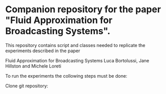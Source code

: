 # Companion repository for the paper "Fluid Approximation for Broadcasting Systems".

This repository contains script and classes needed to replicate the experiments described in the paper

Fluid Approximation for Broadcasting Systems
Luca Bortolussi, Jane Hillston and Michele Loreti

To run the experiments the collowing steps must be done:

Clone git repository:



